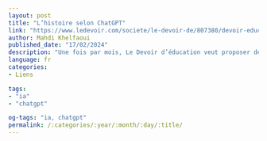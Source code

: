 ```yaml
---
layout: post
title: "L’histoire selon ChatGPT"
link: "https://www.ledevoir.com/societe/le-devoir-de/807380/devoir-education-histoire-selon-chatgpt"
author: Mahdi Khelfaoui
published_date: "17/02/2024"
description: "Une fois par mois, Le Devoir d’éducation veut proposer des contributions enrichissantes, qu’elles proviennent de chercheurs et de praticiens du milieu de l’enseignement ou d’autres personnes qui ont réfléchi à l’état de notre système d’éducation."
language: fr
categories:
- Liens

tags:
- "ia"
- "chatgpt"

og-tags: "ia, chatgpt"
permalink: /:categories/:year/:month/:day/:title/
---
```


